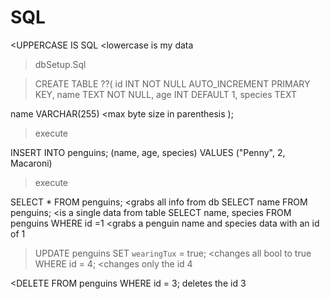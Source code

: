 # SQL

<UPPERCASE IS SQL 
<lowercase is my data

>dbSetup.Sql

>CREATE TABLE ??(
  id INT NOT NULL AUTO_INCREMENT PRIMARY KEY,
  name TEXT NOT NULL,
  age INT DEFAULT 1,
  species TEXT

  name VARCHAR(255) <max byte size in parenthesis
);
>execute

INSERT INTO penguins;
(name, age, species)
VALUES
("Penny", 2, Macaroni)
>execute

SELECT * FROM penguins; <grabs all info from db
SELECT name FROM penguins; <is a single data from table
SELECT name, species FROM penguins WHERE id =1  <grabs a penguin name and species data with an id of 1

>UPDATE penguins SET 
`wearingTux` = true;    <changes all bool to true
WHERE id = 4; <changes only the id 4

<DELETE FROM penguins WHERE id = 3; deletes the id 3


